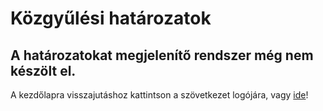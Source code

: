 # Közgyűlési határozatok
## A határozatokat megjelenítő rendszer még nem készölt el.
A kezdőlapra visszajutáshoz kattintson a szövetkezet logójára, vagy [ide](#!/index)!
